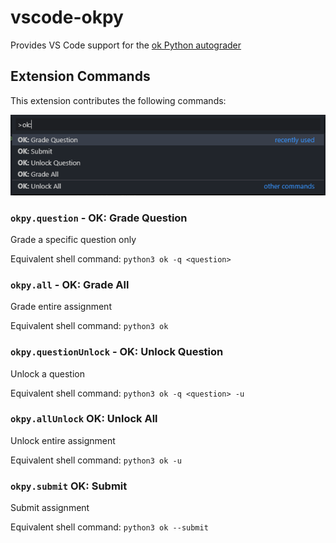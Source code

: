 # vscode-okpy

Provides VS Code support for the [ok Python autograder](https://okpy.org)

## Extension Commands

This extension contributes the following commands:

![Commands](img/commands.png)

### `okpy.question` - **OK: Grade Question**
Grade a specific question only

Equivalent shell command: `python3 ok -q <question>`
### `okpy.all` - **OK: Grade All**
Grade entire assignment

Equivalent shell command: `python3 ok`

### `okpy.questionUnlock` - **OK: Unlock Question**
Unlock a question 
 
Equivalent shell command: `python3 ok -q <question> -u`
### `okpy.allUnlock` **OK: Unlock All**
Unlock entire assignment 
 
Equivalent shell command: `python3 ok -u`
### `okpy.submit` **OK: Submit**
Submit assignment 

Equivalent shell command: `python3 ok --submit`
